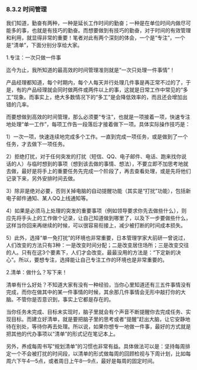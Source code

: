 ### 8.3.2 时间管理

我们知道，勤奋有两种，一种是延长工作时间的勤奋；一种是在单位时间内做尽可能多的事，也就是有技巧的勤奋。而想要做到有技巧的勤奋，对于时间的有效管理和利用，就显得非常的重要！笔者对此有两个深刻的体会，一个是“专注”，一个是“清单”，下面分别分享给大家。

1.专注：一次只做一件事

迄今为止，我所知道的最高效的时间管理准则就是“一次只处理一件事情”！

产品经理都知道，每个时期内，每个人每天并行处理几件事是再正常不过的了，于是，有的产品经理就会同时做两件或两件以上的事，这就是日常工作中常见的“多工”现象。而事实上，绝大多数情况下的“多工”是会降低效率的，而且还会增加出错的几率。

而要想做到高效的时间管理，那么必须要“专注”，也就是一项接着一项，快速专注地处理“单一工作”，每项工作告一段落后才接着做下一项。具体实际操作技巧是：

1）一次一项，快速连续地完成多个工作。一直到完成一项任务，或是做到了一个任务，才去做下一项任务。

2）拒绝打扰，对于任何突发的打扰（短信、QQ、电子邮件、电话、跑来找你说话的人）与临时想到的事项（想到该去做的事情、想法），不要立即不加思考地就去做，最好是将手上的重要任务先完成一个阶段了，再去查看处理，或是先将他们记录下来，另外安排时间去做。

3）除非是绝对必要，否则关掉电脑的自动提醒功能（其实是“打扰”功能），包括新电子邮件通知、某人QQ上线通知等。

4）如果是必须马上处理的突发的重要事项（例如领导要求你先去做些什么），则应先将手头上的工作做个记录，让自己知道做到哪里了，以及下一步要做些什么，这样当你回来再继续的时候，可以很容易衔接上，减少被打断的时间成本损失。

5）此外，选择“单一免打扰”的环境也非常重要，日本管理学家大前研一曾说过，人们改变的方法只有3种：一是改变时间分配；二是改变居住场所；三是改变交往的人。只有在这3个要素下，人们才会改变。最最没用的方法是：“下定新的决心”。所以，要想专注，选择能让自己专注工作的环境也是非常重要的。

2.清单：做什么？写下来！

清单有什么好处？不知道大家有没有一种经验，当你心里知道还有三五件事情没有完成，而你在做其中的某一件事情的时候，其余那几件事情会无形中敲打你的大脑。不管你是否意识到，事实上它都是存在的。

当你任务未完成、目标未实现时，脑子里就会有个声音不断提醒你去完成任务、实现目标。而建立好清单，就是要把脑子里的思考或者“提醒”赶出大脑，让它安静地待在别处，等待你再去处理。所以说，如果你想专一地做一件事，最好的方式就是把其他的代办事项以“清单”的形式记在笔记本上。

另外，养成每周书写“规划清单”的习惯也非常有益。具体做法可以是：坚持每周排定一个不会被打扰的时间段，以清单的形式做每周的回顾检视与下周计划，比如每周六下午4—5点，或者周日上午8—9点，最好是每周的固定时间。
